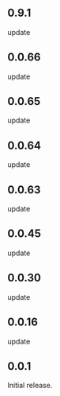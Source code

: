 ## 0.9.1
update

## 0.0.66
update

## 0.0.65
update

## 0.0.64
update

## 0.0.63
update

## 0.0.45
update

## 0.0.30
update

## 0.0.16
update

## 0.0.1

Initial release.
